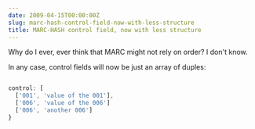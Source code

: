 ```yaml
---
date: 2009-04-15T00:00:00Z
slug: marc-hash-control-field-now-with-less-structure
title: MARC-HASH control field, now with less structure
---
```


Why do I ever, ever think that MARC might not rely on order? I don't know.

In any case, control fields will now be just an array of duples:


~~~javascript

control: [
  ['001', 'value of the 001'],
  ['006', 'value of the 006']
  ['006', 'another 006']
}

~~~
